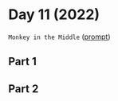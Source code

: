 # Day 11 (2022)

`Monkey in the Middle` ([prompt](https://adventofcode.com/2022/day/11))

## Part 1

## Part 2
